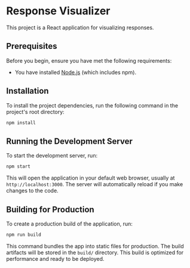 # Response Visualizer

This project is a React application for visualizing responses.

## Prerequisites

Before you begin, ensure you have met the following requirements:
*   You have installed [Node.js](https://nodejs.org/) (which includes npm).

## Installation

To install the project dependencies, run the following command in the project's root directory:

```bash
npm install
```

## Running the Development Server

To start the development server, run:

```bash
npm start
```

This will open the application in your default web browser, usually at `http://localhost:3000`. The server will automatically reload if you make changes to the code.

## Building for Production

To create a production build of the application, run:

```bash
npm run build
```

This command bundles the app into static files for production. The build artifacts will be stored in the `build/` directory. This build is optimized for performance and ready to be deployed.